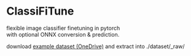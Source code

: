 # ClassiFiTune
flexible image classifier finetuning in pytorch  
with optional ONNX conversion & prediction.

download [example dataset (OneDrive)](https://1drv.ms/u/s!AgIimkCJY7fxh0wwll9jLBqr_nMQ?e=t72EgV) and extract into ./dataset/_raw/  
